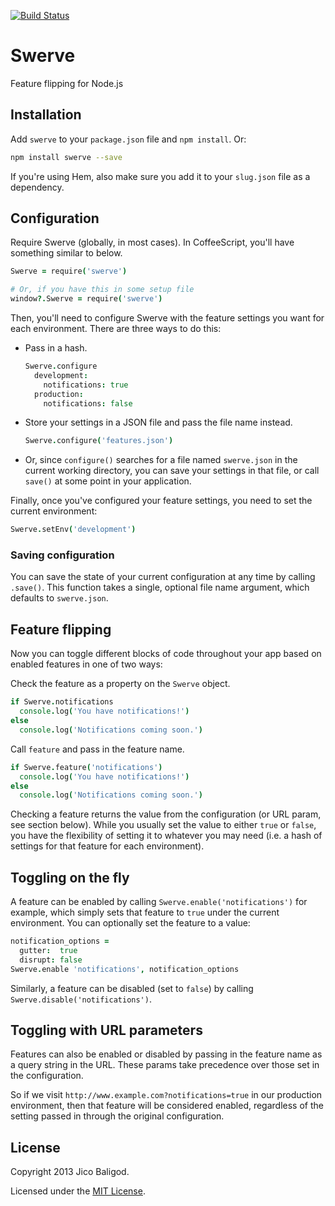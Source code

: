 [![Build Status](https://travis-ci.org/jico/swerve.png?branch=master)](https://travis-ci.org/jico/swerve)

# Swerve

Feature flipping for Node.js

## Installation

Add `swerve` to your `package.json` file and `npm install`. Or:

```bash
npm install swerve --save
```

If you're using Hem, also make sure you add it to your `slug.json` file as a
dependency.

## Configuration

Require Swerve (globally, in most cases). In CoffeeScript, you'll have something
similar to below.

```coffeescript
Swerve = require('swerve')

# Or, if you have this in some setup file
window?.Swerve = require('swerve')
```

Then, you'll need to configure Swerve with the feature settings you want for
each environment. There are three ways to do this:

* Pass in a hash.

  ```coffeescript
  Swerve.configure
    development:
      notifications: true
    production:
      notifications: false
  ```

* Store your settings in a JSON file and pass the file name
instead.

  ```coffeescript
  Swerve.configure('features.json')
  ```

* Or, since `configure()` searches for a file named `swerve.json` in the current
  working directory, you can save your settings in that file, or call `save()`
  at some point in your application.

Finally, once you've configured your feature settings, you need to set the current environment:

```coffeescript
Swerve.setEnv('development')
```

### Saving configuration

You can save the state of your current configuration at any time by calling
`.save()`. This function takes a single, optional file name argument, which
defaults to `swerve.json`.

## Feature flipping

Now you can toggle different blocks of code throughout your app based on enabled
features in one of two ways:

Check the feature as a property on the `Swerve` object.
```coffeescript
if Swerve.notifications
  console.log('You have notifications!')
else
  console.log('Notifications coming soon.')
```

Call `feature` and pass in the feature name.
```coffeescript
if Swerve.feature('notifications')
  console.log('You have notifications!')
else
  console.log('Notifications coming soon.')
```

Checking a feature returns the value from the configuration (or URL param, see
section below). While you usually set the value to either `true` or `false`, you
have the flexibility of setting it to whatever you may need (i.e. a hash of
settings for that feature for each environment).

## Toggling on the fly

A feature can be enabled by calling `Swerve.enable('notifications')` for
example, which simply sets that feature to `true` under the current environment.
You can optionally set the feature to a value:

```coffeescript
notification_options =
  gutter:  true
  disrupt: false
Swerve.enable 'notifications', notification_options
```

Similarly, a feature can be disabled (set to `false`) by calling
`Swerve.disable('notifications')`.

## Toggling with URL parameters

Features can also be enabled or disabled by passing in the feature name as a
query string in the URL. These params take precedence over those set in the
configuration.

So if we visit `http://www.example.com?notifications=true` in our production
environment, then that feature will be considered enabled, regardless of the
setting passed in through the original configuration.

## License

Copyright 2013 Jico Baligod.

Licensed under the [MIT License](http://github.com/jico/swerve/raw/master/LICENSE).

